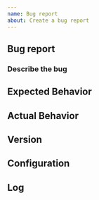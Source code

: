 ```yaml
---
name: Bug report
about: Create a bug report
---
```


<!-- See https://www.musicpd.org/help/ -->
## Bug report
### Describe the bug


## Expected Behavior


## Actual Behavior


## Version
<!-- Paste the output of "mpd --version" here -->


## Configuration
<!-- Paste your MPD configuration here -->


## Log
<!-- Paste relevant portions of the log file here (--verbose) -->
<!-- If MPD has crashed, include a backtrace (see https://mpd.readthedocs.io/en/stable/user.html#mpd-crashes) -->
